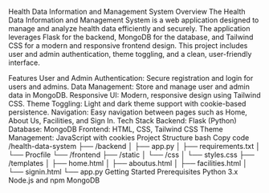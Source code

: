 Health Data Information and Management System
Overview
The Health Data Information and Management System is a web application designed to manage and analyze health data efficiently and securely. The application leverages Flask for the backend, MongoDB for the database, and Tailwind CSS for a modern and responsive frontend design. This project includes user and admin authentication, theme toggling, and a clean, user-friendly interface.

Features
User and Admin Authentication: Secure registration and login for users and admins.
Data Management: Store and manage user and admin data in MongoDB.
Responsive UI: Modern, responsive design using Tailwind CSS.
Theme Toggling: Light and dark theme support with cookie-based persistence.
Navigation: Easy navigation between pages such as Home, About Us, Facilities, and Sign In.
Tech Stack
Backend: Flask (Python)
Database: MongoDB
Frontend: HTML, CSS, Tailwind CSS
Theme Management: JavaScript with cookies
Project Structure
bash
Copy code
/health-data-system
├── /backend
│   ├── app.py
│   ├── requirements.txt
│   └── Procfile
└── /frontend
    ├── /static
    │   └── /css
    │       └── styles.css
    ├── /templates
    │   ├── home.html
    │   ├── aboutus.html
    │   ├── facilities.html
    │   └── signin.html
    └── app.py
Getting Started
Prerequisites
Python 3.x
Node.js and npm
MongoDB
